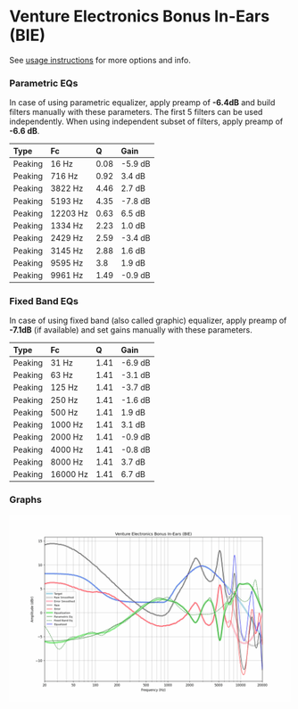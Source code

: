 # Venture Electronics Bonus In-Ears (BIE)
See [usage instructions](https://github.com/jaakkopasanen/AutoEq#usage) for more options and info.

### Parametric EQs
In case of using parametric equalizer, apply preamp of **-6.4dB** and build filters manually
with these parameters. The first 5 filters can be used independently.
When using independent subset of filters, apply preamp of **-6.6 dB**.

| Type    | Fc       |    Q | Gain    |
|:--------|:---------|:-----|:--------|
| Peaking | 16 Hz    | 0.08 | -5.9 dB |
| Peaking | 716 Hz   | 0.92 | 3.4 dB  |
| Peaking | 3822 Hz  | 4.46 | 2.7 dB  |
| Peaking | 5193 Hz  | 4.35 | -7.8 dB |
| Peaking | 12203 Hz | 0.63 | 6.5 dB  |
| Peaking | 1334 Hz  | 2.23 | 1.0 dB  |
| Peaking | 2429 Hz  | 2.59 | -3.4 dB |
| Peaking | 3145 Hz  | 2.88 | 1.6 dB  |
| Peaking | 9595 Hz  | 3.8  | 1.9 dB  |
| Peaking | 9961 Hz  | 1.49 | -0.9 dB |

### Fixed Band EQs
In case of using fixed band (also called graphic) equalizer, apply preamp of **-7.1dB**
(if available) and set gains manually with these parameters.

| Type    | Fc       |    Q | Gain    |
|:--------|:---------|:-----|:--------|
| Peaking | 31 Hz    | 1.41 | -6.9 dB |
| Peaking | 63 Hz    | 1.41 | -3.1 dB |
| Peaking | 125 Hz   | 1.41 | -3.7 dB |
| Peaking | 250 Hz   | 1.41 | -1.6 dB |
| Peaking | 500 Hz   | 1.41 | 1.9 dB  |
| Peaking | 1000 Hz  | 1.41 | 3.1 dB  |
| Peaking | 2000 Hz  | 1.41 | -0.9 dB |
| Peaking | 4000 Hz  | 1.41 | -0.8 dB |
| Peaking | 8000 Hz  | 1.41 | 3.7 dB  |
| Peaking | 16000 Hz | 1.41 | 6.7 dB  |

### Graphs
![](./Venture%20Electronics%20Bonus%20In-Ears%20(BIE).png)